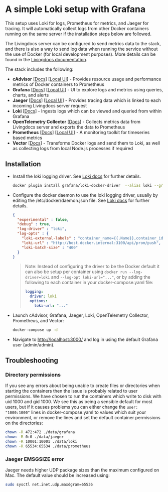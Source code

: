 # A simple Loki setup with Grafana

This setup uses Loki for logs, Prometheus for metrics, and Jaeger for tracing. It will automatically collect logs from other Docker containers running on the same server if the installation steps below are followed.

The Livingdocs server can be configured to send metrics data to the stack, and there is also a way to send log data when running the service without the use of Docker (for local development purposes). More details can be found in the [Livingdocs documentation](https://docs.livingdocs.io/).

The stack includes the following:

* **cAdvisor** [[Docs](https://github.com/google/cadvisor)] [[Local UI](http://localhost:9081/)] - Provides resource usage and performance metrics of Docker containers to Prometheus
* **Grafana** [[Docs](https://grafana.com/docs/grafana/latest/)] [[Local UI](http://localhost:3000/)] - UI to explore logs and metrics using queries, charts, and alerts
* **Jaeger** [[Docs](https://www.jaegertracing.io/docs/)] [[Local UI](http://localhost:16686/)] - Provides tracing data which is linked to each incoming Livingdocs server request
* **Loki** [[Docs](https://grafana.com/docs/loki/latest/)] - Ingests logs which can be viewed and queried from within Grafana
* **OpenTelemetry Collector** [[Docs](https://opentelemetry.io/docs/collector/)] - Collects metrics data from Livingdocs server and exports the data to Prometheus
* **Prometheus** [[Docs](https://prometheus.io/docs/)] [[Local UI](http://localhost:3001/)] - A monitoring toolkit for timeseries based metrics
* **Vector** [[Docs](https://vector.dev/docs/)] - Transforms Docker logs and send them to Loki, as well as collecting logs from local Node.js processes if required

## Installation

- Install the loki logging driver. See [Loki docs](https://grafana.com/docs/loki/latest/clients/docker-driver/) for further details.
  ```sh
  docker plugin install grafana/loki-docker-driver  --alias loki --grant-all-permissions
  ```
- Configure the docker daemon to use the loki logging driver, usually by editing the /etc/docker/daemon.json file. See [Loki docs](https://grafana.com/docs/loki/latest/clients/docker-driver/configuration/#change-the-default-logging-driver) for further details.
  ```json
  {
    "experimental" : false,
    "debug" : true,
    "log-driver" : "loki",
    "log-opts" : {
      "loki-external-labels" : "container_name={{.Name}},container_id={{.ID}}",
      "loki-url" : "http://host.docker.internal:3100/api/prom/push",
      "loki-batch-size" : "400"
    }
  }
  ```
  > Note: Instead of configuring the driver to be the Docker default it can also be setup per container using `docker run --log-driver=loki` and `--log-opt loki-url="..."`, or by adding the following to each container in your docker-compose.yaml file:
  > ```yaml
  > logging:
  >   driver: loki
  >   options:
  >     loki-url: "..."
  > ```
- Launch cAdvisor, Grafana, Jaeger, Loki, OpenTelemetry Collector, Prometheus, and Vector:
  ```sh
  docker-compose up -d
  ```
- Navigate to <http://localhost:3000/> and log in using the default Grafana user (admin/admin).

## Troubleshooting

### Directory permissions

If you see any errors about being unable to create files or directories when starting the containers then the issue is probably related to user permissions. We have chosen to run the containers which write to disk with uid 1000 and gid 1000. We see this as being a sensible default for most users, but if it causes problems you can either change the `user: "1000:1000"` lines in docker-compose.yaml to values which suit your environment, or remove the lines and set the default container permissions on the directories:
```sh
chown -R 472:472 ./data/grafana
chown -R 0:0 ./data/jaeger
chown -R 10001:10001 ./data/loki
chown -R 65534:65534 ./data/prometheus
```

### Jaeger EMSGSIZE error

Jaeger needs higher UDP package sizes than the maximum configured on Mac. The default value should be increased using:
```sh
sudo sysctl net.inet.udp.maxdgram=65536
```
